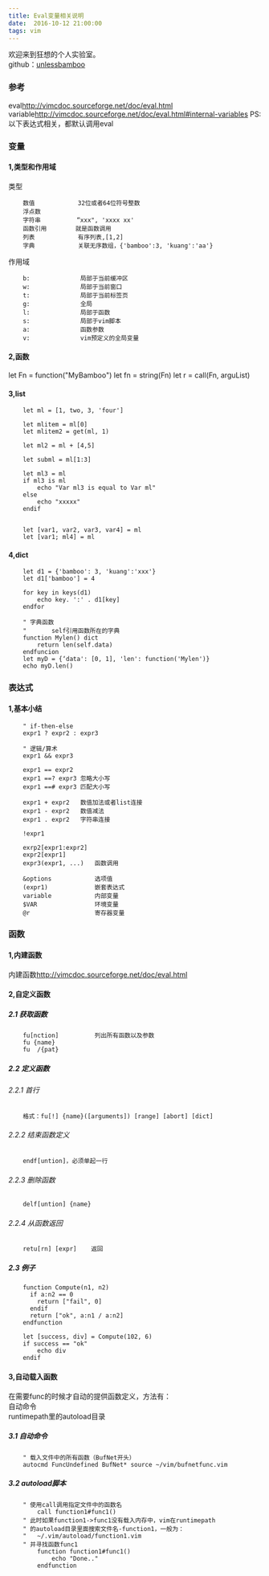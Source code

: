 ```yaml
---
title: Eval变量相关说明  
date:  2016-10-12 21:00:00  
tags: vim   
---
```


欢迎来到狂想的个人实验室。  
github：[unlessbamboo](https://github.com/unlessbamboo)


### 参考
eval<http://vimcdoc.sourceforge.net/doc/eval.html>  
variable<http://vimcdoc.sourceforge.net/doc/eval.html#internal-variables>
PS:以下表达式相关，都默认调用eval



### 变量
#### 1,类型和作用域
类型
```
    数值            32位或者64位符号整数
    浮点数
    字符串          “xxx", 'xxxx xx'
    函数引用        就是函数调用
    列表            有序列表,[1,2]
    字典            关联无序数组，{'bamboo':3, 'kuang':'aa'}
```
作用域
``` vim
    b:              局部于当前缓冲区
    w:              局部于当前窗口
    t:              局部于当前标签页
    g:              全局
    l:              局部于函数
    s:              局部于vim脚本
    a:              函数参数
    v:              vim预定义的全局变量
```


#### 2,函数
let Fn = function("MyBamboo")
let fn = string(Fn)
let r = call(Fn, arguList)


#### 3,list
```
    let ml = [1, two, 3, 'four']

    let mlitem = ml[0]
    let mlitem2 = get(ml, 1)

    let ml2 = ml + [4,5]

    let subml = ml[1:3]

    let ml3 = ml
    if ml3 is ml
        echo "Var ml3 is equal to Var ml"
    else
        echo "xxxxx"
    endif

    
    let [var1, var2, var3, var4] = ml
    let [var1; ml4] = ml
```


#### 4,dict
``` vim
    let d1 = {'bamboo': 3, 'kuang':'xxx'}
    let d1['bamboo'] = 4

    for key in keys(d1)
        echo key. ':' . d1[key]
    endfor

    " 字典函数
    "       self引用函数所在的字典
    function Mylen() dict
        return len(self.data)
    endfuncion
    let myD = {‘data': [0, 1], 'len': function('Mylen')}
    echo myD.len()
```


### 表达式
#### 1,基本小结
``` vim
    " if-then-else
    expr1 ? expr2 : expr3

    " 逻辑/算术
    expr1 && expr3

    expr1 == expr2 
    expr1 ==? expr3 忽略大小写
    expr1 ==# expr3 匹配大小写

    expr1 + expr2   数值加法或者list连接
    expr1 - expr2   数值减法
    expr1 . expr2   字符串连接

    !expr1

    exrp2[expr1:expr2]
    expr2[expr1]
    expr3(expr1, ...)   函数调用

    &options            选项值
    (expr1)             嵌套表达式
    variable            内部变量
    $VAR                环境变量
    @r                  寄存器变量
```

### 函数
#### 1,内建函数
内建函数<http://vimcdoc.sourceforge.net/doc/eval.html>

#### 2,自定义函数
##### 2.1 获取函数
``` vim
    fu[nction]          列出所有函数以及参数
    fu {name}
    fu  /{pat}
```

##### 2.2 定义函数
###### 2.2.1 首行
``` vim
    格式：fu[!] {name}([arguments]) [range] [abort] [dict]
```

###### 2.2.2 结束函数定义
``` vim
    endf[untion]，必须单起一行
```

###### 2.2.3 删除函数
``` vim
    delf[untion] {name}
```

###### 2.2.4 从函数返回
``` vim
    retu[rn] [expr]    返回 
```


##### 2.3 例子
``` vim
    function Compute(n1, n2)
      if a:n2 == 0
        return ["fail", 0]
      endif
      return ["ok", a:n1 / a:n2]
    endfunction

	let [success, div] = Compute(102, 6)
	if success == "ok"
        echo div
    endif
```


#### 3,自动载入函数
在需要func的时候才自动的提供函数定义，方法有：  
    自动命令  
    runtimepath里的autoload目录

##### 3.1 自动命令
``` vim
    " 载入文件中的所有函数（BufNet开头）
    autocmd FuncUndefined BufNet* source ~/vim/bufnetfunc.vim
```


##### 3.2 autoload脚本
``` vim
    " 使用call调用指定文件中的函数名
        call function1#func1()
    " 此时如果function1->func1没有载入内存中，vim在runtimepath
    " 的autoload目录里面搜索文件名-function1，一般为：
    "   ~/.vim/autoload/function1.vim
    " 并寻找函数func1
        function function1#func1()
            echo "Done.."
        endfunction
```
